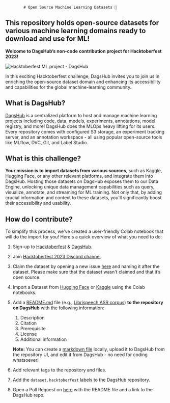             # Open Source Machine Learning Datasets 🐶
This repository holds open-source datasets for various machine learning domains ready to download and use for ML!
---

**Welcome to DagsHub’s non-code contribution project for Hacktoberfest 2023!**

![Hacktoberfest ML project - DagsHub](https://github.com/DagsHub/open-source-experiment-tracking/assets/66431403/dce6a0af-b6a7-4078-a77c-852dc5ae4bec)

In this exciting Hacktoberfest challenge, DagsHub invites you to join us in enriching the open-source dataset domain and enhancing its accessibility and capabilities for the global machine-learning community.

## What is DagsHub?
[DagsHub](https://dagshub.com/) is a centralized platform to host and manage machine learning projects including code, data, models, experiments, annotations, model registry, and more! DagsHub does the MLOps heavy lifting for its users. Every repository comes with configured S3 storage, an experiment tracking server, and an annotation workspace - all using popular open-source tools like MLflow, DVC, Git, and Label Studio.

## What is this challenge?
**Your mission is to import datasets from various sources**, such as Kaggle, Hugging Face, or any other relevant platforms, and integrate them into DagsHub. Hosting those datasets on DagsHub exposes them to our Data Engine, unlocking unique data management capabilities such as query, visualize, annotate, and streaming for ML training. Not only that, by adding crucial information and context to these datasets, you'll significantly boost their accessibility and usability. 

## How do I contribute?
To simplify this process, we've created a user-friendly Colab notebook that will do the import for you! Here's a quick overview of what you need to do:
1. Sign-up to [Hacktoberfest](https://hacktoberfest.digitalocean.com/profile) & [DagsHub](https://dagshub.com/user/sign_up?redirect_to=).
2. Join [Hacktoberfest 2023 Discord channel](https://discord.gg/xAGgkNht).
3. Claim the dataset by opening a new issue [here](https://github.com/DagsHub/open-source-ml-datasets) and naming it after the dataset. Please make sure that the dataset wasn't claimed and that it’s open source.
4. Import a Dataset from [Hugging Face](https://colab.research.google.com/drive/1WD5V2Xp4nRm1t1LrawqZgW4IqRryQZ9N?usp=sharing) or [Kaggle](https://colab.research.google.com/drive/16PV-m1IgeqG0PBNnySWkvHGLHpghalJT?usp=sharing) using the Colab notebooks. 
5. Add a [README.md](http://README.md) file (e.g., [Librispeech ASR corpus](https://dagshub.com/DagsHub/Librispeech-ASR-corpus/src/master/README.md)) **to the repository on DagsHub** with the following information:
    1. Description
    2. Citation
    3. Prerequisite
    4. License 
    5. Additional information
    
    **Note:** You can create a [markdown file](https://www.markdownguide.org/getting-started/) locally, upload it to DagsHub from the repository UI, and edit it from DagsHub - no need for coding whatsoever!
6. Add relevant tags to the repository and files.
7. Add the `dataset`, `hacktoberfest` labels to the DagsHub repository.
8. Open a Pull Request on [here](https://github.com/DagsHub/open-source-ml-datasets) with the README file and a link to the DagsHub repo.
